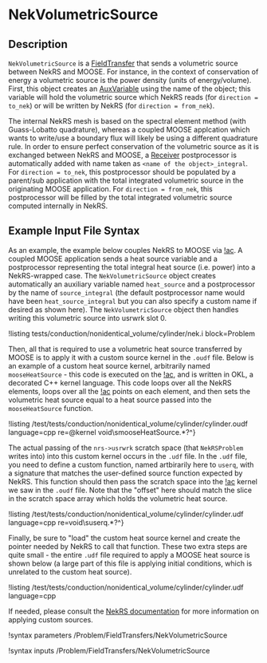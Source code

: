 # NekVolumetricSource

## Description

`NekVolumetricSource` is a [FieldTransfer](AddFieldTransferAction.md) that sends a volumetric source between NekRS and MOOSE. For instance,
in the context of conservation of energy a volumetric source is the power density (units of
energy/volume). First, this object
creates an [AuxVariable](AuxVariable.md) using the name of the object; this variable will hold
the volumetric source which NekRS reads (for `direction = to_nek`) or will be written by NekRS (for
`direction = from_nek`).

The internal NekRS mesh is based on the spectral element method (with Guass-Lobatto
quadrature), whereas a coupled MOOSE applcation which wants to write/use a boundary flux will
likely be using a different quadrature rule. In order to ensure perfect conservation of the
volumetric source as it is exchanged between NekRS and MOOSE, a [Receiver](Receiver.md) postprocessor is automatically added with
name taken as `<name of the object>_integral`. For `direction = to_nek`, this postprocessor
should be populated by a parent/sub application with the total integrated volumetric source in the originating
MOOSE application. For `direction = from_nek`, this postprocessor will be filled by the
total integrated volumetric source computed internally in NekRS.

## Example Input File Syntax

As an example, the example below couples NekRS to MOOSE via [!ac](CHT). A coupled MOOSE
application sends a heat source variable and a postprocessor representing the total
integral heat source (i.e. power) into a NekRS-wrapped case.
The `NekVolumetricSource` object creates automatically
an auxiliary variable named `heat_source` and a postprocessor by the name of `source_integral`
(the default postprocessor name would have been `heat_source_integral` but you can also
specify a custom name if desired as shown here). The `NekVolumetricSource` object then handles
writing this volumetric source into usrwrk slot 0.

!listing tests/conduction/nonidentical_volume/cylinder/nek.i
  block=Problem

Then, all that is required to use a volumetric heat source transferred by MOOSE is to
apply it with a custom source kernel in the `.oudf` file. Below is an example
of a custom heat source kernel, arbitrarily named `mooseHeatSource` - this code is
executed on the [!ac](GPU), and is written in OKL, a decorated C++ kernel language.
This code loops over all the NekRS elements, loops over all the [!ac](GLL) points on
each element, and then sets the volumetric heat source equal to a heat source passed into
the `mooseHeatSource` function.

!listing /test/tests/conduction/nonidentical_volume/cylinder/cylinder.oudf language=cpp
  re=\@kernel void\smooseHeatSource.*?^}

The actual passing of the `nrs->usrwrk` scratch space (that `NekRSProblem` writes into)
into this custom kernel
occurs in the `.udf` file. In the `.udf` file, you need to define a custom function,
named artbirarily here to `userq`, with a signature that matches the user-defined source
function expected by NekRS. This function should then pass the scratch space
into the [!ac](OCCA) kernel we saw in the `.oudf` file. Note that the "offset"
here should match the slice in the scratch space array which holds the volumetric heat source.

!listing /test/tests/conduction/nonidentical_volume/cylinder/cylinder.udf language=cpp
  re=void\suserq.*?^}

Finally, be sure
to "load" the custom heat source kernel and create the pointer needed by NekRS
to call that function. These two extra steps are quite small - the entire `.udf`
file required to apply a MOOSE heat source is shown below (a large part of this
file is applying initial conditions, which is unrelated to the custom heat source).

!listing /test/tests/conduction/nonidentical_volume/cylinder/cylinder.udf language=cpp

If needed,
please consult the [NekRS documentation](https://nekrsdoc.readthedocs.io/en/latest/detailed_usage.html#setting-custom-source-terms)
for more information on applying custom sources.

!syntax parameters /Problem/FieldTransfers/NekVolumetricSource

!syntax inputs /Problem/FieldTransfers/NekVolumetricSource

